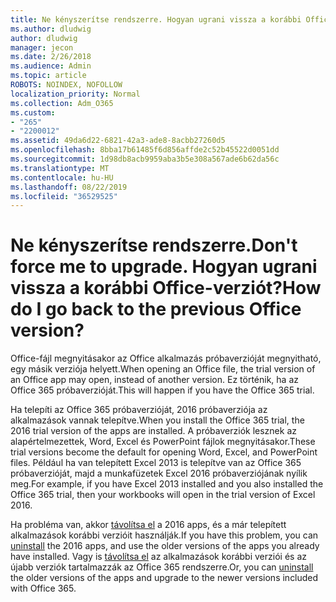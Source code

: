 ```yaml
---
title: Ne kényszerítse rendszerre. Hogyan ugrani vissza a korábbi Office-verziót?
ms.author: dludwig
author: dludwig
manager: jecon
ms.date: 2/26/2018
ms.audience: Admin
ms.topic: article
ROBOTS: NOINDEX, NOFOLLOW
localization_priority: Normal
ms.collection: Adm_O365
ms.custom:
- "265"
- "2200012"
ms.assetid: 49da6d22-6821-42a3-ade8-8acbb27260d5
ms.openlocfilehash: 8bba17b61485f6d856affde2c52b45522d0051dd
ms.sourcegitcommit: 1d98db8acb9959aba3b5e308a567ade6b62da56c
ms.translationtype: MT
ms.contentlocale: hu-HU
ms.lasthandoff: 08/22/2019
ms.locfileid: "36529525"
---
```

# <a name="dont-force-me-to-upgrade-how-do-i-go-back-to-the-previous-office-version"></a><span data-ttu-id="cf5fb-103">Ne kényszerítse rendszerre.</span><span class="sxs-lookup"><span data-stu-id="cf5fb-103">Don't force me to upgrade.</span></span> <span data-ttu-id="cf5fb-104">Hogyan ugrani vissza a korábbi Office-verziót?</span><span class="sxs-lookup"><span data-stu-id="cf5fb-104">How do I go back to the previous Office version?</span></span>

<span data-ttu-id="cf5fb-105">Office-fájl megnyitásakor az Office alkalmazás próbaverzióját megnyitható, egy másik verziója helyett.</span><span class="sxs-lookup"><span data-stu-id="cf5fb-105">When opening an Office file, the trial version of an Office app may open, instead of another version.</span></span> <span data-ttu-id="cf5fb-106">Ez történik, ha az Office 365 próbaverzióját.</span><span class="sxs-lookup"><span data-stu-id="cf5fb-106">This will happen if you have the Office 365 trial.</span></span>
  
<span data-ttu-id="cf5fb-107">Ha telepíti az Office 365 próbaverzióját, 2016 próbaverziója az alkalmazások vannak telepítve.</span><span class="sxs-lookup"><span data-stu-id="cf5fb-107">When you install the Office 365 trial, the 2016 trial version of the apps are installed.</span></span> <span data-ttu-id="cf5fb-108">A próbaverziók lesznek az alapértelmezettek, Word, Excel és PowerPoint fájlok megnyitásakor.</span><span class="sxs-lookup"><span data-stu-id="cf5fb-108">These trial versions become the default for opening Word, Excel, and PowerPoint files.</span></span> <span data-ttu-id="cf5fb-109">Például ha van telepített Excel 2013 is telepítve van az Office 365 próbaverzióját, majd a munkafüzetek Excel 2016 próbaverziójának nyílik meg.</span><span class="sxs-lookup"><span data-stu-id="cf5fb-109">For example, if you have Excel 2013 installed and you also installed the Office 365 trial, then your workbooks will open in the trial version of Excel 2016.</span></span>
  
<span data-ttu-id="cf5fb-110">Ha probléma van, akkor [távolítsa el](https://support.office.com/article/9dd49b83-264a-477a-8fcc-2fdf5dbf61d8.aspx) a 2016 apps, és a már telepített alkalmazások korábbi verzióit használják.</span><span class="sxs-lookup"><span data-stu-id="cf5fb-110">If you have this problem, you can [uninstall](https://support.office.com/article/9dd49b83-264a-477a-8fcc-2fdf5dbf61d8.aspx) the 2016 apps, and use the older versions of the apps you already have installed.</span></span> <span data-ttu-id="cf5fb-111">Vagy is [távolítsa el](https://support.office.com/article/9dd49b83-264a-477a-8fcc-2fdf5dbf61d8.aspx) az alkalmazások korábbi verziói és az újabb verziók tartalmazzák az Office 365 rendszerre.</span><span class="sxs-lookup"><span data-stu-id="cf5fb-111">Or, you can [uninstall](https://support.office.com/article/9dd49b83-264a-477a-8fcc-2fdf5dbf61d8.aspx) the older versions of the apps and upgrade to the newer versions included with Office 365.</span></span>
